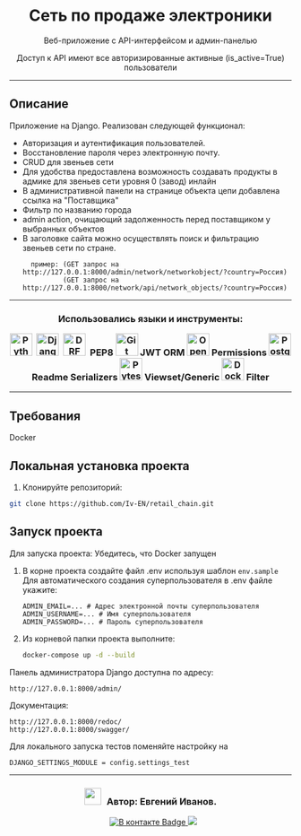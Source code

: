<div align="center">
    <h1>Сеть по продаже электроники</h1> 
    <p>
        Веб-приложение с API-интерфейсом и админ-панелью
    </p>
    <p>Доступ к API имеют все авторизированные активные (is_active=True) пользователи</p>
</div>

---

## Описание

Приложение на Django. Реализован следующей функционал:

- Авторизация и аутентификация пользователей.
- Восстановление пароля через электронную почту.
- CRUD для звеньев сети
- Для удобства предоставлена возможность создавать продукты в адмике для звеньев сети уровня 0 (завод) инлайн
- В административной панели на странице объекта цепи добавлена ссылка на "Поставщика"
- Фильтр по названию города
- admin action, очищающий задолженность перед поставщиком у выбранных объектов
- В заголовке сайта можно осуществлять поиск и фильтрацию звеньев сети по стране.
  ```
    пример: (GET запрос на http://127.0.0.1:8000/admin/network/networkobject/?country=Россия)
            (GET запрос на http://127.0.0.1:8000/network/api/network_objects/?country=Россия)
    ```

---

<div align="center">
    <h3 align="center">
        <p>Использовались языки и инструменты:</p>
        <div>
            <img src="https://github.com/devicons/devicon/blob/master/icons/python/python-original-wordmark.svg" title="Python" alt="Python" width="40" height="40"/>&nbsp;
            <img src="https://github.com/devicons/devicon/blob/master/icons/django/django-plain-wordmark.svg" title="Django" alt="Django" width="40" height="40"/>&nbsp;
            <img src="https://github.com/devicons/devicon/blob/master/icons/djangorest/djangorest-original-wordmark.svg" title="DRF" alt="DRF" width="40" height="40"/>&nbsp;
            PEP8
            <img src="https://github.com/devicons/devicon/blob/master/icons/git/git-original-wordmark.svg" title="Git" alt="Git" width="40" height="40"/>
            JWT
            ORM
            <img src="https://github.com/devicons/devicon/blob/master/icons/openapi/openapi-original.svg" title="OpenAPI Docs" alt="OpenAPI Docs" width="40" height="40"/>
            Permissions
            <img src="https://github.com/devicons/devicon/blob/master/icons/postgresql/postgresql-original.svg" title="PostgreSQL" alt="PostgreSQL" width="40" height="40"/>
            Readme
            Serializers
            <img src="https://github.com/devicons/devicon/blob/master/icons/pytest/pytest-original.svg" title="Pytest" alt="Pytest" width="40" height="40"/>
            Viewset/Generic
            <img src="https://github.com/devicons/devicon/blob/master/icons/docker/docker-original.svg" title="Docker" alt="Docker" width="40" height="40"/>
            Filter
        </div>
    </h3>
</div>

---

## Требования

Docker

## Локальная установка проекта

1. Клонируйте репозиторий:

```bash
git clone https://github.com/Iv-EN/retail_chain.git
```

## Запуск проекта

Для запуска проекта:
Убедитесь, что Docker запущен

1. В корне проекта создайте файл .env используя шаблон `env.sample`\
    Для автоматического создания суперпользователя в .env файле укажите:
    ```
    ADMIN_EMAIL=... # Адрес электронной почты суперпользователя
    ADMIN_USERNAME=... # Имя суперпользователя
    ADMIN_PASSWORD=... # Пароль суперпользователя
   ```
2. Из корневой папки проекта выполните:
    ```bash
    docker-compose up -d --build
    ```

Панель администратора Django доступна по адресу:
```
http://127.0.0.1:8000/admin/
```
Документация:

```
http://127.0.0.1:8000/redoc/
http://127.0.0.1:8000/swagger/
```
Для локального запуска тестов поменяйте настройку на 
```
DJANGO_SETTINGS_MODULE = config.settings_test
```
___

<h3 align="center">
    <p><img src="https://media.giphy.com/media/iY8CRBdQXODJSCERIr/giphy.gif" width="30" height="30" style="margin-right: 10px;">Автор: Евгений Иванов. </p>
</h3>
<p align="center">
     <div align="center"  class="icons-social" style="margin-left: 10px;">
            <a href="https://vk.com/engenivanov" target="blank" rel="noopener noreferrer">
                <img src="https://img.shields.io/badge/%D0%92%20%D0%BA%D0%BE%D0%BD%D1%82%D0%B0%D0%BA%D1%82%D0%B5-blue?style=for-the-badge&logo=VK&logoColor=white" alt="В контакте Badge"/>
            </a>
            <a href="https://t.me/IvENauto" target="blank" rel="noopener noreferrer">
                <img src="https://img.shields.io/badge/Telegram-2CA5E0?style=for-the-badge&logo=telegram&logoColor=white"/>
            </a>
    </div>
